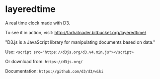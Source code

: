 # layeredtime
A real time clock made with D3.

To see it in action, visit: http://farhatnader.bitbucket.org/layeredtime/

"D3.js is a JavaScript library for manipulating documents based on data."

Use:
``` <script src="https://d3js.org/d3.v4.min.js"></script> ```

Or download from:
``` https://d3js.org/ ```

Documentation:
``` https://github.com/d3/d3/wiki ```
